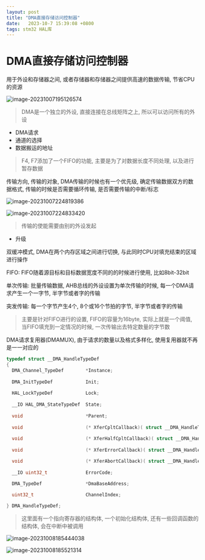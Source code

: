 ```yaml
---
layout: post
title: "DMA直接存储访问控制器" 
date:   2023-10-7 15:39:08 +0800
tags: stm32 HAL库
---
```


# DMA直接存储访问控制器

用于外设和存储器之间, 或者存储器和存储器之间提供高速的数据传输, 节省CPU的资源

![image-20231007195126574](E:\a学习\笔记\img\image-20231007195126574.png)

> DMA是一个独立的外设, 直接连接在总线矩阵之上, 所以可以访问所有的外设

+ DMA请求
+ 通道的选择
+ 数据搬运的地址

> F4, F7添加了一个FIFO的功能, 主要是为了对数据长度不同处理, 以及进行暂存数据

传输方向, 传输的对象, DMA传输的时候也有一个优先级, 确定传输数据双方的数据格式, 传输的时候是否需要循环传输, 是否需要传输的中断/标志

![image-20231007224819386](E:\a学习\笔记\img\image-20231007224819386.png)

![image-20231007224833420](E:\a学习\笔记\img\image-20231007224833420.png)

> 传输的使能需要由别的外设发起

+ 升级

双缓冲模式, DMA在两个内存区域之间进行切换, 与此同时CPU对填充结束的区域进行操作

FIFO: FIFO随着源目标和目标数据宽度不同的的时候进行使用, 比如8bit-32bit

单次传输: 批量传输数据, AHB总线的外设设置为单次传输的时候, 每一个DMA请求产生一个一字节, 半字节或者字的传输

突发传输: 每一个字节产生4个, 8个或16个节拍的字节, 半字节或者字的传输

> 主要是针对FIFO进行的设置, FIFO的容量为16byte, 实际上就是一个阈值, 当FIFO填充到一定情况的时候, 一次传输出去特定数量的字节数

DMA请求复用器(DMAMUX), 由于请求的数量以及格式多样化, 使用复用器就不再是一一对应的

```c
typedef struct __DMA_HandleTypeDef
{
  DMA_Channel_TypeDef        *Instance;                                                    /*!< Register base address                  */
  
  DMA_InitTypeDef            Init;                                                         /*!< DMA communication parameters           */
  
  HAL_LockTypeDef            Lock;                                                         /*!< DMA locking object                     */
  
  __IO HAL_DMA_StateTypeDef  State;                                                        /*!< DMA transfer state                     */
  
  void                       *Parent;                                                      /*!< Parent object state                    */
  
  void                       (* XferCpltCallback)( struct __DMA_HandleTypeDef * hdma);     /*!< DMA transfer complete callback         */
  
  void                       (* XferHalfCpltCallback)( struct __DMA_HandleTypeDef * hdma); /*!< DMA Half transfer complete callback    */
  
  void                       (* XferErrorCallback)( struct __DMA_HandleTypeDef * hdma);    /*!< DMA transfer error callback            */

  void                       (* XferAbortCallback)( struct __DMA_HandleTypeDef * hdma);    /*!< DMA transfer abort callback            */
  
  __IO uint32_t              ErrorCode;                                                    /*!< DMA Error code                         */

  DMA_TypeDef                *DmaBaseAddress;                                             /*!< DMA Channel Base Address               */
  
  uint32_t                   ChannelIndex;                                                /*!< DMA Channel Index                      */

} DMA_HandleTypeDef; 
```

> 这里面有一个指向寄存器的结构体, 一个初始化结构体, 还有一些回调函数的结构体, 会在中断中被调用

![image-20231008185444038](E:\a学习\笔记\img\image-20231008185444038.png)

![image-20231008185521314](E:\a学习\笔记\img\image-20231008185521314.png)
